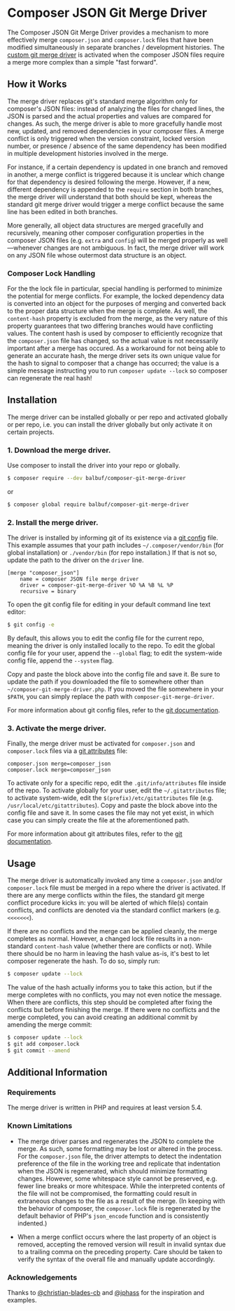 # Composer JSON Git Merge Driver

The Composer JSON Git Merge Driver provides a mechanism to more effectively merge
`composer.json` and `composer.lock` files that have been modified simultaneously
in separate branches / development histories. The [custom git merge driver][merge driver]
is activated when the composer JSON files require a merge more complex than a
simple "fast forward".

## How it Works

The merge driver replaces git's standard merge algorithm only for composer's JSON files:
instead of analyzing the files for changed lines, the JSON is parsed and the actual properties
and values are compared for changes. As such, the merge driver is able to more gracefully
handle most new, updated, and removed dependencies in your composer files. A merge conflict
is only triggered when the version constraint, locked version number, or presence / absence
of the same dependency has been modified in multiple development histories involved in the
merge.

For instance, if a certain dependency is updated in one branch and removed in another,
a merge conflict is triggered because it is unclear which change for that dependency is
desired following the merge. However, if a new, different dependency is appended to the
`require` section in both branches, the merge driver will understand that both should
be kept, whereas the standard git merge driver would trigger a merge conflict because
the same line has been edited in both branches.

More generally, all object data structures are merged gracefully and recursively, meaning
other composer configuration properties in the composer JSON files (e.g. `extra` and
`config`) will be merged properly as well&mdash;whenever changes are not ambiguous. In fact,
the merge driver will work on any JSON file whose outermost data structure is an object.

### Composer Lock Handling

For the the lock file in particular, special handling is performed to minimize the potential
for merge conflicts. For example, the locked dependency data is converted into an object
for the purposes of merging and converted back to the proper data structure when the merge
is complete. As well, the `content-hash` property is excluded from the merge, as the very
nature of this property guarantees that two differing branches would have conflicting values.
The content hash is used by composer to efficiently recognize that the `composer.json` file
has changed, so the actual value is not necessarily important after a merge has occured.
As a workaround for not being able to generate an accurate hash, the merge driver sets its
own unique value for the hash to signal to composer that a change has occurred; the value is
a simple message instructing you to run `composer update --lock` so composer can regenerate
the real hash!

[merge driver]: https://git-scm.com/docs/gitattributes#_defining_a_custom_merge_driver

## Installation

The merge driver can be installed globally or per repo and activated globally or per repo,
i.e. you can install the driver globally but only activate it on certain projects.

### 1. Download the merge driver.

Use composer to install the driver into your repo or globally.

```sh
$ composer require --dev balbuf/composer-git-merge-driver
```

or 

```sh
$ composer global require balbuf/composer-git-merge-driver
```

### 2. Install the merge driver.

The driver is installed by informing git of its existence via a [git config][git config]
file. This example assumes that your path includes
`~/.composer/vendor/bin` (for global installation) or `./vendor/bin`
(for repo installation.) If that is not so, update the path to the
driver on the `driver` line.

```
[merge "composer_json"]
    name = composer JSON file merge driver
    driver = composer-git-merge-driver %O %A %B %L %P
    recursive = binary
```

To open the git config file for editing in your default command line text editor:

```sh
$ git config -e
```

By default, this allows you to edit the config file for the current repo, meaning the driver
is only installed locally to the repo. To edit the global config file for your user, append the
`--global` flag; to edit the system-wide config file, append the `--system` flag.

Copy and paste the block above into the config file and save it. Be sure to update the path if
you downloaded the file to somewhere other than `~/composer-git-merge-driver.php`. If you moved the
file somewhere in your `$PATH`, you can simply replace the path with `composer-git-merge-driver`.

For more information about git config files, refer to the [git documentation][git config].

[git config]: https://git-scm.com/docs/git-config

### 3. Activate the merge driver.

Finally, the merge driver must be activated for `composer.json` and `composer.lock` files via
a [git attributes][git attributes] file:

```
composer.json merge=composer_json
composer.lock merge=composer_json
```

To activate only for a specific repo, edit the `.git/info/attributes` file inside of the repo.
To activate globally for your user, edit the `~/.gitattributes` file; to activate system-wide,
edit the `$(prefix)/etc/gitattributes` file (e.g. `/usr/local/etc/gitattributes`). Copy and
paste the block above into the config file and save it. In some cases the file may not yet exist,
in which case you can simply create the file at the aforementioned path.

For more information about git attributes files, refer to the [git documentation][git attributes].

[git attributes]: https://git-scm.com/docs/gitattributes

## Usage

The merge driver is automatically invoked any time a `composer.json` and/or `composer.lock` file
must be merged in a repo where the driver is activated. If there are any merge conflicts within
the files, the standard git merge conflict procedure kicks in: you will be alerted of which file(s)
contain conflicts, and conflicts are denoted via the standard conflict markers (e.g. `<<<<<<<`).

If there are no conflicts and the merge can be applied cleanly, the merge completes as normal.
However, a changed lock file results in a non-standard `content-hash` value (whether there are
conflicts or not). While there should be no harm in leaving the hash value as-is, it's best to
let composer regenerate the hash. To do so, simply run:

```sh
$ composer update --lock
```

The value of the hash actually informs you to take this action, but if the merge completes with
no conflicts, you may not even notice the message. When there are conflicts, this step should
be completed after fixing the conflicts but before finishing the merge. If there were no conflicts
and the merge completed, you can avoid creating an additional commit by amending the merge commit:

```sh
$ composer update --lock
$ git add composer.lock
$ git commit --amend
```

## Additional Information

### Requirements

The merge driver is written in PHP and requires at least version 5.4.

### Known Limitations

- The merge driver parses and regenerates the JSON to complete the merge. As such, some formatting
may be lost or altered in the process. For the `composer.json` file, the driver attempts to detect
the indentation preference of the file in the working tree and replicate that indentation when
the JSON is regenerated, which should minimize formatting changes. However, some whitespace style
cannot be preserved, e.g. fewer line breaks or more whitespace. While the interpreted contents
of the file will not be compromised, the formatting could result in extraneous changes to the file
as a result of the merge. (In keeping with the behavior of composer, the `composer.lock` file is
regenerated by the default behavior of PHP's `json_encode` function and is consistently indented.)

- When a merge conflict occurs where the last property of an object is removed, accepting the removed
version will result in invalid syntax due to a trailing comma on the preceding property. Care should
be taken to verify the syntax of the overall file and manually update accordingly.

### Acknowledgements

Thanks to [@christian-blades-cb](https://gist.github.com/christian-blades-cb/f75ec813f15393498b6c)
and [@jphass](https://gist.github.com/jphaas/ad7823b3469aac112a52) for the inspiration and examples.
